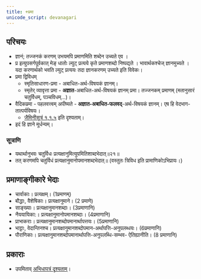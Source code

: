```yaml
---
title: +प्रमा
unicode_script: devanagari
---
```


## परिचयः
- ज्ञानं; तज्जनकं करणम् उभयमपि प्रमाणमिति शब्देन उच्यते एव । 
- प्र इत्युपसर्गपूर्वकात् मेङ् धातोः ल्युट् प्रत्यये कृते प्रमाणशब्दो निष्पद्यते । भावार्थकश्चेज् ज्ञानमुच्यते । यदा करणार्थको भवति ल्युट् प्रत्ययः तदा ज्ञानकरणम् उच्यते इति विवेकः। 
- प्रमा द्विविधम्
  - स्मृतिसाधारण-प्रमा - अबाधित-अर्थ-विषयकं ज्ञानम्।
  - स्मृतेर् व्यावृत्ता प्रमा - **अज्ञात**-अबाधित-अर्थ-विषयकं ज्ञानम् प्रमा। तज्जनकम् प्रमाणम् (मतानुसारं चतुर्विधम्, पञ्चविधम्…)।
- वैदिकप्रमा - पहलवत्त्वम् अपीष्यते - **अज्ञात-अबाधित-फलवद्**-अर्थ-विषयकं ज्ञानम्। एष हि वेदभाग-तात्पर्यविषयः। 
  - [जैमिनीसूत्रं १,१.५](../../mImAMsA/pUrvA/granthAH/sUtrANi/) इति दृश्यताम्। 
- इदं हि ज्ञाने मूर्धन्यम्।

### सूत्राणि
- यथार्थानुभवः चतुर्विधः प्रत्यक्षानुमित्युपमितिशाब्दभेदात्॥२१॥  
- तत् करणमपि चतुर्विधं प्रत्यक्षानुमानोपमानशब्दभेदात्॥ (वस्तुतः त्रिविध इति प्रामाणिकोऽभिप्रायः।)

## प्रमाणाङ्गीकारे भेदाः
- चार्वाकाः। प्रत्यक्षम्। (1प्रमाणम्)
- बौद्धाः, वैशेषिकाः। प्रत्यक्षानुमाने। (2 प्रमाणे)
- साङ्ख्याः। प्रत्यक्षानुमानशब्दाः। (3प्रमाणानि)
- नैययायिका:। प्रत्यक्षानुमानोपमानशब्दाः। (4प्रमाणानि)
- प्राभाकराः। प्रत्यक्षानुमानशब्दोपमानार्थापत्तयः। (5प्रमाणानि)
- भाट्टाः, वेदान्तिनश्च। प्रत्यक्षानुमानशब्दोपमान-अर्थापत्ति-अनुपलब्धयः। (6प्रमाणानि)
- पौराणिकाः। प्रत्यक्षानुमानशब्दोपमानार्थापत्ति-अनुपलब्धि-सम्भव- ऐतिह्यानीति। (8 प्रमाणानि)

## प्रकाराः
- उपमिताव् [अभिधापत्रं दृश्यताम्](../../sanskrit/vyAkaraNam/shabdabodhaH/00-arthAMshAH/abhidhA.md)।